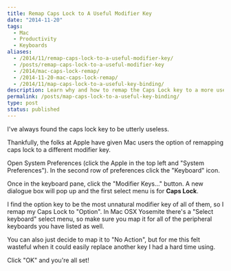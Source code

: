 ```yaml
---
title: Remap Caps Lock to A Useful Modifier Key
date: "2014-11-20"
tags:
  - Mac
  - Productivity
  - Keyboards
aliases:
  - /2014/11/remap-caps-lock-to-a-useful-modifier-key/
  - /posts/remap-caps-lock-to-a-useful-modifier-key
  - /2014/mac-caps-lock-remap/
  - /2014-11-20-mac-caps-lock-remap/
  - /2014/11/map-caps-lock-to-a-useful-key-binding/
description: Learn why and how to remap the Caps Lock key to a more useful modifier key.
permalink: /posts/map-caps-lock-to-a-useful-key-binding/
type: post
status: published
---
```




I've always found the caps lock key to be utterly useless.

Thankfully, the folks at Apple have given Mac users the option of remapping caps lock to a different modifier key.

Open System Preferences (click the Apple in the top left and "System Preferences"). In the second row of preferences click the "Keyboard" icon.

Once in the keyboard pane, click the "Modifier Keys..." button. A new dialogue box will pop up and the first select menu is for **Caps Lock**.

I find the option key to be the most unnatural modifier key of all of them, so I remap my Caps Lock to "Option". In Mac OSX Yosemite there's a "Select keyboard" select menu, so make sure you map it for all of the peripheral keyboards you have listed as well.

You can also just decide to map it to "No Action", but for me this felt wasteful when it could easily replace another key I had a hard time using.

Click "OK" and you're all set!
